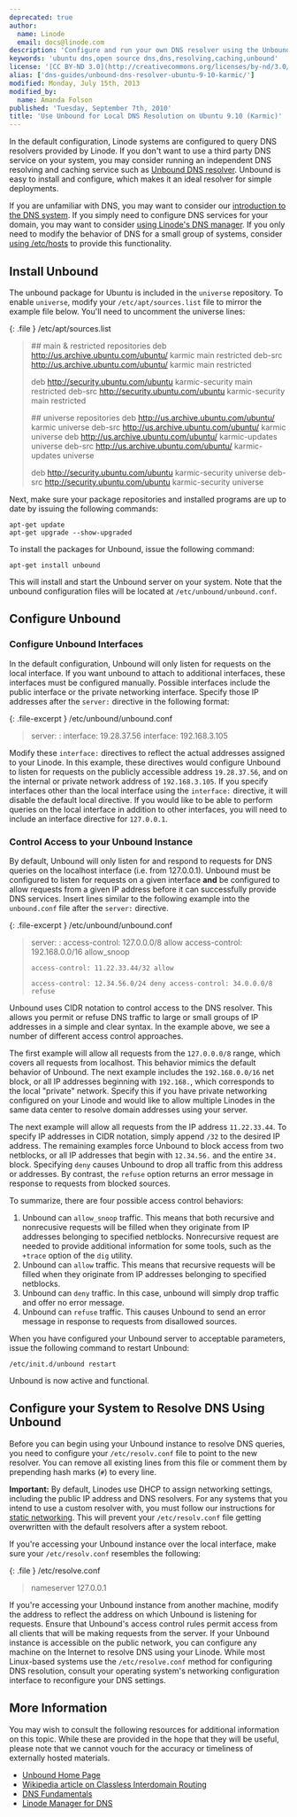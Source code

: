 ```yaml
---
deprecated: true
author:
  name: Linode
  email: docs@linode.com
description: 'Configure and run your own DNS resolver using the Unbound Server on Ubuntu 9.10 (Karmic).'
keywords: 'ubuntu dns,open source dns,dns,resolving,caching,unbound'
license: '[CC BY-ND 3.0](http://creativecommons.org/licenses/by-nd/3.0/us/)'
alias: ['dns-guides/unbound-dns-resolver-ubuntu-9-10-karmic/']
modified: Monday, July 15th, 2013
modified_by:
  name: Amanda Folson
published: 'Tuesday, September 7th, 2010'
title: 'Use Unbound for Local DNS Resolution on Ubuntu 9.10 (Karmic)'
---
```




In the default configuration, Linode systems are configured to query DNS resolvers provided by Linode. If you don't want to use a third party DNS service on your system, you may consider running an independent DNS resolving and caching service such as [Unbound DNS resolver](http://unbound.net). Unbound is easy to install and configure, which makes it an ideal resolver for simple deployments.

If you are unfamiliar with DNS, you may want to consider our [introduction to the DNS system](/docs/dns-guides/introduction-to-dns). If you simply need to configure DNS services for your domain, you may want to consider [using Linode's DNS manager](/docs/dns-guides/configuring-dns-with-the-linode-manager). If you only need to modify the behavior of DNS for a small group of systems, consider [using /etc/hosts](/docs/using-linux/administration-basics#use_the__etc_hosts_file) to provide this functionality.

Install Unbound
---------------

The unbound package for Ubuntu is included in the `universe` repository. To enable `universe`, modify your `/etc/apt/sources.list` file to mirror the example file below. You'll need to uncomment the universe lines:

{: .file }
/etc/apt/sources.list

> \#\# main & restricted repositories deb <http://us.archive.ubuntu.com/ubuntu/> karmic main restricted deb-src <http://us.archive.ubuntu.com/ubuntu/> karmic main restricted
>
> deb <http://security.ubuntu.com/ubuntu> karmic-security main restricted deb-src <http://security.ubuntu.com/ubuntu> karmic-security main restricted
>
> \#\# universe repositories deb <http://us.archive.ubuntu.com/ubuntu/> karmic universe deb-src <http://us.archive.ubuntu.com/ubuntu/> karmic universe deb <http://us.archive.ubuntu.com/ubuntu/> karmic-updates universe deb-src <http://us.archive.ubuntu.com/ubuntu/> karmic-updates universe
>
> deb <http://security.ubuntu.com/ubuntu> karmic-security universe deb-src <http://security.ubuntu.com/ubuntu> karmic-security universe

Next, make sure your package repositories and installed programs are up to date by issuing the following commands:

    apt-get update
    apt-get upgrade --show-upgraded

To install the packages for Unbound, issue the following command:

    apt-get install unbound

This will install and start the Unbound server on your system. Note that the unbound configuration files will be located at `/etc/unbound/unbound.conf`.

Configure Unbound
-----------------

### Configure Unbound Interfaces

In the default configuration, Unbound will only listen for requests on the local interface. If you want unbound to attach to additional interfaces, these interfaces must be configured manually. Possible interfaces include the public interface or the private networking interface. Specify those IP addresses after the `server:` directive in the following format:

{: .file-excerpt }
/etc/unbound/unbound.conf

> server:
> :   interface: 19.28.37.56 interface: 192.168.3.105
>
Modify these `interface:` directives to reflect the actual addresses assigned to your Linode. In this example, these directives would configure Unbound to listen for requests on the publicly accessible address `19.28.37.56`, and on the internal or private network address of `192.168.3.105`. If you specify interfaces other than the local interface using the `interface:` directive, it will disable the default local directive. If you would like to be able to perform queries on the local interface in addition to other interfaces, you will need to include an interface directive for `127.0.0.1`.

### Control Access to your Unbound Instance

By default, Unbound will only listen for and respond to requests for DNS queries on the localhost interface (i.e. from 127.0.0.1). Unbound must be configured to listen for requests on a given interface **and** be configured to allow requests from a given IP address before it can successfully provide DNS services. Insert lines similar to the following example into the `unbound.conf` file after the `server:` directive.

{: .file-excerpt }
/etc/unbound/unbound.conf

> server:
> :   access-control: 127.0.0.0/8 allow access-control: 192.168.0.0/16 allow\_snoop
>
>     access-control: 11.22.33.44/32 allow
>
>     access-control: 12.34.56.0/24 deny access-control: 34.0.0.0/8 refuse
>
Unbound uses CIDR notation to control access to the DNS resolver. This allows you permit or refuse DNS traffic to large or small groups of IP addresses in a simple and clear syntax. In the example above, we see a number of different access control approaches.

The first example will allow all requests from the `127.0.0.0/8` range, which covers all requests from localhost. This behavior mimics the default behavior of Unbound. The next example includes the `192.168.0.0/16` net block, or all IP addresses beginning with `192.168.`, which corresponds to the local "private" network. Specify this if you have private networking configured on your Linode and would like to allow multiple Linodes in the same data center to resolve domain addresses using your server.

The next example will allow all requests from the IP address `11.22.33.44`. To specify IP addresses in CIDR notation, simply append `/32` to the desired IP address. The remaining examples force Unbound to block access from two netblocks, or all IP addresses that begin with `12.34.56.` and the entire `34.` block. Specifying `deny` causes Unbound to drop all traffic from this address or addresses. By contrast, the `refuse` option returns an error message in response to requests from blocked sources.

To summarize, there are four possible access control behaviors:

1.  Unbound can `allow_snoop` traffic. This means that both recursive and nonrecusive requests will be filled when they originate from IP addresses belonging to specified netblocks. Nonrecursive request are needed to provide additional information for some tools, such as the `+trace` option of the `dig` utility.
2.  Unbound can `allow` traffic. This means that recursive requests will be filled when they originate from IP addresses belonging to specified netblocks.
3.  Unbound can `deny` traffic. In this case, unbound will simply drop traffic and offer no error message.
4.  Unbound can `refuse` traffic. This causes Unbound to send an error message in response to requests from disallowed sources.

When you have configured your Unbound server to acceptable parameters, issue the following command to restart Unbound:

    /etc/init.d/unbound restart

Unbound is now active and functional.

Configure your System to Resolve DNS Using Unbound
--------------------------------------------------

Before you can begin using your Unbound instance to resolve DNS queries, you need to configure your `/etc/resolv.conf` file to point to the new resolver. You can remove all existing lines from this file or comment them by prepending hash marks (`#`) to every line.

**Important:** By default, Linodes use DHCP to assign networking settings, including the public IP address and DNS resolvers. For any systems that you intend to use a custom resolver with, you must follow our instructions for [static networking](/docs/networking/configuring-static-ip-interfaces/#debian__amp__ubuntu). This will prevent your `/etc/resolv.conf` file getting overwritten with the default resolvers after a system reboot.

If you're accessing your Unbound instance over the local interface, make sure your `/etc/resolv.conf` resembles the following:

{: .file }
/etc/resolve.conf

> nameserver 127.0.0.1

If you're accessing your Unbound instance from another machine, modify the address to reflect the address on which Unbound is listening for requests. Ensure that Unbound's access control rules permit access from all clients that will be making requests from the server. If your Unbound instance is accessible on the public network, you can configure any machine on the Internet to resolve DNS using your Linode. While most Linux-based systems use the `/etc/resolve.conf` method for configuring DNS resolution, consult your operating system's networking configuration interface to reconfigure your DNS settings.

More Information
----------------

You may wish to consult the following resources for additional information on this topic. While these are provided in the hope that they will be useful, please note that we cannot vouch for the accuracy or timeliness of externally hosted materials.

- [Unbound Home Page](http://www.unbound.net)
- [Wikipedia article on Classless Interdomain Routing](http://en.wikipedia.org/wiki/Classless_Inter-Domain_Routing)
- [DNS Fundamentals](/docs/dns-guides/introduction-to-dns)
- [Linode Manager for DNS](/docs/dns-guides/configuring-dns-with-the-linode-manager)



